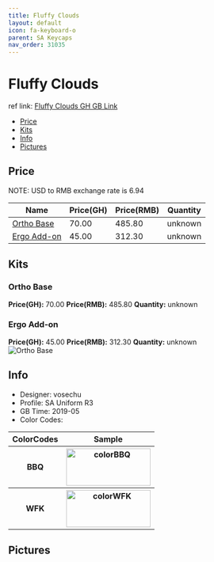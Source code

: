 ```yaml
---
title: Fluffy Clouds
layout: default
icon: fa-keyboard-o
parent: SA Keycaps
nav_order: 31035
---
```


# Fluffy Clouds

ref link: [Fluffy Clouds GH GB Link](https://geekhack.org/index.php?topic=100879.0)

* [Price](#price)
* [Kits](#kits)
* [Info](#info)
* [Pictures](#pictures)


## Price  
NOTE: USD to RMB exchange rate is 6.94

| Name          | Price(GH)    |  Price(RMB) | Quantity |
| ------------- | ------------ |  ---------- | -------- |
|[Ortho Base](#ortho-base)|70.00|485.80|unknown|
|[Ergo Add-on](#ergo-add-on)|45.00|312.30|unknown|


## Kits
### Ortho Base
**Price(GH):** 70.00    **Price(RMB):** 485.80    **Quantity:** unknown  
### Ergo Add-on
**Price(GH):** 45.00    **Price(RMB):** 312.30    **Quantity:** unknown  
<img src="{{ 'assets/images/sa-keycaps/fluffyclouds/kits_pics/ortho-base.png' | relative_url }}" alt="Ortho Base" class="image featured">


## Info
* Designer: vosechu
* Profile: SA Uniform R3
* GB Time: 2019-05
* Color Codes:  
<table style="width:100%">
  <tr>
    <th>ColorCodes</th>
    <th>Sample</th>
  </tr>
  <tr>
    <th>BBQ</th>
    <th><img src="{{ 'assets/images/sa-keycaps/SP_ColorCodes/abs/SP_Abs_ColorCodes_BBQ.png' | relative_url }}" alt="colorBBQ" height="75" width="170"></th>
  </tr>
  <tr>
    <th>WFK</th>
    <th><img src="{{ 'assets/images/sa-keycaps/SP_ColorCodes/abs/SP_Abs_ColorCodes_WFK.png' | relative_url }}" alt="colorWFK" height="75" width="170"></th>
  </tr>
</table>


## Pictures
